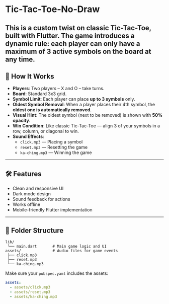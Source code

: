 # Tic-Tac-Toe-No-Draw
This is a custom twist on classic Tic-Tac-Toe, built with Flutter. The game introduces a dynamic rule: each player can only have a maximum of 3 active symbols on the board at any time.
---

## 🧠 How It Works

- **Players**: Two players – X and O – take turns.
- **Board**: Standard 3x3 grid.
- **Symbol Limit**: Each player can place **up to 3 symbols** only.
- **Oldest Symbol Removal**: When a player places their 4th symbol, the **oldest one is automatically removed**.
- **Visual Hint**: The oldest symbol (next to be removed) is shown with **50% opacity**.
- **Win Condition**: Like classic Tic-Tac-Toe — align 3 of your symbols in a row, column, or diagonal to win.
- **Sound Effects**:
  - `click.mp3` — Placing a symbol
  - `reset.mp3` — Resetting the game
  - `ka-ching.mp3` — Winning the game

---

## 🛠️ Features

- Clean and responsive UI
- Dark mode design
- Sound feedback for actions
- Works offline
- Mobile-friendly Flutter implementation

---

## 📁 Folder Structure

```
lib/
 └── main.dart       # Main game logic and UI
assets/              # Audio files for game events
 ├── click.mp3
 ├── reset.mp3
 └── ka-ching.mp3
```

Make sure your `pubspec.yaml` includes the assets:

```yaml
assets:
  - assets/click.mp3
  - assets/reset.mp3
  - assets/ka-ching.mp3
```
